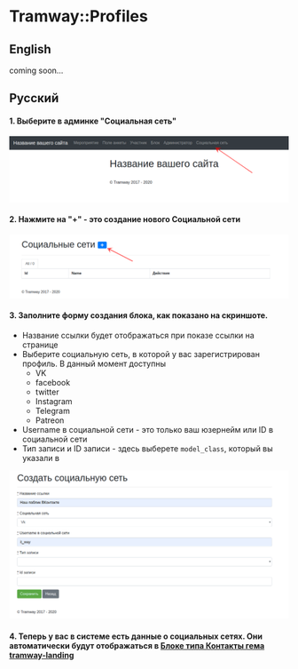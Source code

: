 # Tramway::Profiles

## English

coming soon...

## Русский

#### 1. Выберите в админке "Социальная сеть"
![admin-1](https://raw.githubusercontent.com/ulmic/tramway-dev/develop/tramway-profiles/docs/admin-1.png)

#### 2. Нажмите на "+" - это создание нового Социальной сети
![admin-2](https://raw.githubusercontent.com/ulmic/tramway-dev/develop/tramway-profiles/docs/admin-2.png)

#### 3. Заполните форму создания блока, как показано на скриншоте.

* Название ссылки будет отображаться при показе ссылки на странице
* Выберите социальную сеть, в которой у вас зарегистрирован профиль. В данный момент доступны
  * VK
  * facebook
  * twitter
  * Instagram
  * Telegram
  * Patreon
* Username в социальной сети - это только ваш юзернейм или ID в социальной сети
* Тип записи и ID записи - здесь выберете `model_class`, который вы указали в 

![admin-3](https://raw.githubusercontent.com/ulmic/tramway-dev/develop/tramway-profiles/docs/admin-3.png)

#### 4. Теперь у вас в системе есть данные о социальных сетях. Они автоматически будут отображаться в [Блоке типа Контакты гема tramway-landing](https://github.com/ulmic/tramway-dev/blob/develop/tramway-landing/docs/contacts/main.md)
